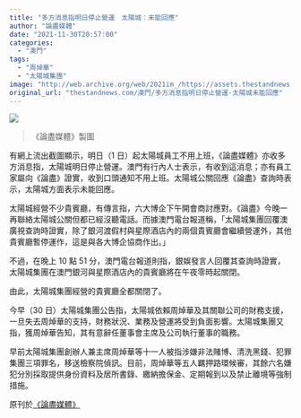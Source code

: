 ```yaml
---
title: "多方消息指明日停止營運　太陽城：未能回應"
author: "論盡媒體"
date: "2021-11-30T20:57:00"
categories:
  - "澳門"
tags:
  - "周焯華"
  - "太陽城集團"
image: "http://web.archive.org/web/2021im_/https://assets.thestandnews.com/media/photos/855961353102626834134234252345.png"
original_url: "thestandnews.com/澳門/多方消息指明日停止營運-太陽城未能回應"
---
```

![](http://web.archive.org/web/2021im_/https://assets.thestandnews.com/media/photos/855961353102626834134234252345.png)
> 《論盡媒體》製圖

有網上流出截圖顯示，明日（1 日）起太陽城員工不用上班，《論盡媒體》亦收多方消息指，太陽城明日停止營運。澳門有行內人士表示，有收到這消息；亦有員工家屬向《論盡》證實，收到口頭通知不用上班。太陽城公關回應《論盡》查詢時表示，太陽城方面表示未能回應。

太陽城經營不少貴賓廳，有傳言指，六大博企下午開會商討應對。《論盡》今晚一再聯絡太陽城公關但都已經沒聽電話。而據澳門電台報道稱，「太陽城集團回覆澳廣視查詢時證實，除了銀河渡假村與星際酒店內的兩個貴賓廳會繼續營運外，其他貴賓廳暫停運作，這是與各大博企協商作出。」

不過，在晚上 10 點 51 分，澳門電台報道則指，銀娛發言人回覆其查詢時證實，太陽城集團在澳門銀河與星際酒店內的貴賓廳將在午夜零時起關閉。

由此，太陽城集團經營的貴賓廳全都關閉了。

今早（30 日）太陽城集團公告指，太陽城依賴周焯華及其關聯公司的財務支援，一旦失去周焯華的支持，財務狀況、業務及營運將受到負面影響。太陽城集團又指，獲周焯華告知，其有意辭任董事會主席及公司執行董事的職務。

早前太陽城集團創辦人兼主席周焯華等十一人被指涉嫌非法賭博、清洗黑錢、犯罪集團三項罪名，移送檢察院偵訊。目前，周焯華等五人羈押路環候審，其餘六名嫌犯分別採取提供身份資料及居所書錄、繳納擔保金、定期報到以及禁止離境等強制措施。

原刊於[《論盡媒體》](http://web.archive.org/web/20211201011709/https://aamacau.com/2021/11/30/%E5%A4%9A%E6%96%B9%E6%B6%88%E6%81%AF%E6%8C%87%E5%A4%AA%E9%99%BD%E5%9F%8E%E6%98%8E%E5%81%9C%E6%AD%A2%E7%87%9F%E9%81%8B-%E5%A4%AA%E9%99%BD%E5%9F%8E%EF%BC%9A%E6%9C%AA%E8%83%BD%E5%9B%9E%E6%87%89/)